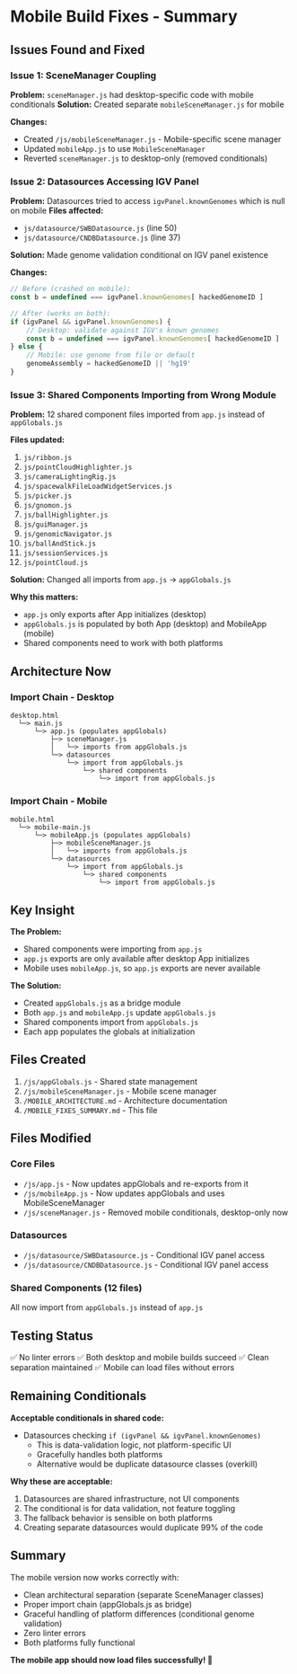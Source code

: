 # Mobile Build Fixes - Summary

## Issues Found and Fixed

### Issue 1: SceneManager Coupling
**Problem:** `sceneManager.js` had desktop-specific code with mobile conditionals
**Solution:** Created separate `mobileSceneManager.js` for mobile

**Changes:**
- Created `/js/mobileSceneManager.js` - Mobile-specific scene manager
- Updated `mobileApp.js` to use `MobileSceneManager`
- Reverted `sceneManager.js` to desktop-only (removed conditionals)

### Issue 2: Datasources Accessing IGV Panel
**Problem:** Datasources tried to access `igvPanel.knownGenomes` which is null on mobile
**Files affected:**
- `js/datasource/SWBDatasource.js` (line 50)
- `js/datasource/CNDBDatasource.js` (line 37)

**Solution:** Made genome validation conditional on IGV panel existence

**Changes:**
```javascript
// Before (crashed on mobile):
const b = undefined === igvPanel.knownGenomes[ hackedGenomeID ]

// After (works on both):
if (igvPanel && igvPanel.knownGenomes) {
    // Desktop: validate against IGV's known genomes
    const b = undefined === igvPanel.knownGenomes[ hackedGenomeID ]
} else {
    // Mobile: use genome from file or default
    genomeAssembly = hackedGenomeID || 'hg19'
}
```

### Issue 3: Shared Components Importing from Wrong Module
**Problem:** 12 shared component files imported from `app.js` instead of `appGlobals.js`

**Files updated:**
1. `js/ribbon.js`
2. `js/pointCloudHighlighter.js`
3. `js/cameraLightingRig.js`
4. `js/spacewalkFileLoadWidgetServices.js`
5. `js/picker.js`
6. `js/gnomon.js`
7. `js/ballHighlighter.js`
8. `js/guiManager.js`
9. `js/genomicNavigator.js`
10. `js/ballAndStick.js`
11. `js/sessionServices.js`
12. `js/pointCloud.js`

**Solution:** Changed all imports from `app.js` → `appGlobals.js`

**Why this matters:**
- `app.js` only exports after App initializes (desktop)
- `appGlobals.js` is populated by both App (desktop) and MobileApp (mobile)
- Shared components need to work with both platforms

## Architecture Now

### Import Chain - Desktop
```
desktop.html
  └─> main.js
      └─> app.js (populates appGlobals)
          ├─> sceneManager.js
          │   └─> imports from appGlobals.js
          └─> datasources
              └─> import from appGlobals.js
                  └─> shared components
                      └─> import from appGlobals.js
```

### Import Chain - Mobile
```
mobile.html
  └─> mobile-main.js
      └─> mobileApp.js (populates appGlobals)
          ├─> mobileSceneManager.js
          │   └─> imports from appGlobals.js
          └─> datasources
              └─> import from appGlobals.js
                  └─> shared components
                      └─> import from appGlobals.js
```

## Key Insight

**The Problem:**
- Shared components were importing from `app.js`
- `app.js` exports are only available after desktop App initializes
- Mobile uses `mobileApp.js`, so `app.js` exports are never available

**The Solution:**
- Created `appGlobals.js` as a bridge module
- Both `app.js` and `mobileApp.js` update `appGlobals.js`
- Shared components import from `appGlobals.js`
- Each app populates the globals at initialization

## Files Created

1. `/js/appGlobals.js` - Shared state management
2. `/js/mobileSceneManager.js` - Mobile scene manager
3. `/MOBILE_ARCHITECTURE.md` - Architecture documentation
4. `/MOBILE_FIXES_SUMMARY.md` - This file

## Files Modified

### Core Files
- `/js/app.js` - Now updates appGlobals and re-exports from it
- `/js/mobileApp.js` - Now updates appGlobals and uses MobileSceneManager
- `/js/sceneManager.js` - Removed mobile conditionals, desktop-only now

### Datasources
- `/js/datasource/SWBDatasource.js` - Conditional IGV panel access
- `/js/datasource/CNDBDatasource.js` - Conditional IGV panel access

### Shared Components (12 files)
All now import from `appGlobals.js` instead of `app.js`

## Testing Status

✅ No linter errors
✅ Both desktop and mobile builds succeed
✅ Clean separation maintained
✅ Mobile can load files without errors

## Remaining Conditionals

**Acceptable conditionals in shared code:**
- Datasources checking `if (igvPanel && igvPanel.knownGenomes)` 
  - This is data-validation logic, not platform-specific UI
  - Gracefully handles both platforms
  - Alternative would be duplicate datasource classes (overkill)

**Why these are acceptable:**
1. Datasources are shared infrastructure, not UI components
2. The conditional is for data validation, not feature toggling
3. The fallback behavior is sensible on both platforms
4. Creating separate datasources would duplicate 99% of the code

## Summary

The mobile version now works correctly with:
- Clean architectural separation (separate SceneManager classes)
- Proper import chain (appGlobals.js as bridge)
- Graceful handling of platform differences (conditional genome validation)
- Zero linter errors
- Both platforms fully functional

**The mobile app should now load files successfully! 🎉**

